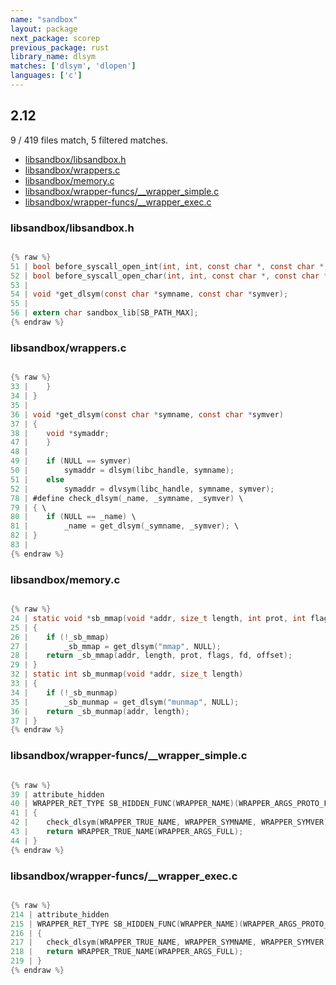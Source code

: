 ```yaml
---
name: "sandbox"
layout: package
next_package: scorep
previous_package: rust
library_name: dlsym
matches: ['dlsym', 'dlopen']
languages: ['c']
---
```

## 2.12
9 / 419 files match, 5 filtered matches.

 - [libsandbox/libsandbox.h](#libsandboxlibsandboxh)
 - [libsandbox/wrappers.c](#libsandboxwrappersc)
 - [libsandbox/memory.c](#libsandboxmemoryc)
 - [libsandbox/wrapper-funcs/__wrapper_simple.c](#libsandboxwrapper-funcs__wrapper_simplec)
 - [libsandbox/wrapper-funcs/__wrapper_exec.c](#libsandboxwrapper-funcs__wrapper_execc)

### libsandbox/libsandbox.h

```c

{% raw %}
51 | bool before_syscall_open_int(int, int, const char *, const char *, int);
52 | bool before_syscall_open_char(int, int, const char *, const char *, const char *);
53 | 
54 | void *get_dlsym(const char *symname, const char *symver);
55 | 
56 | extern char sandbox_lib[SB_PATH_MAX];
{% endraw %}

```
### libsandbox/wrappers.c

```c

{% raw %}
33 | 	}
34 | }
35 | 
36 | void *get_dlsym(const char *symname, const char *symver)
37 | {
38 | 	void *symaddr;
47 | 	}
48 | 
49 | 	if (NULL == symver)
50 | 		symaddr = dlsym(libc_handle, symname);
51 | 	else
52 | 		symaddr = dlvsym(libc_handle, symname, symver);
78 | #define check_dlsym(_name, _symname, _symver) \
79 | { \
80 | 	if (NULL == _name) \
81 | 		_name = get_dlsym(_symname, _symver); \
82 | }
83 | 
{% endraw %}

```
### libsandbox/memory.c

```c

{% raw %}
24 | static void *sb_mmap(void *addr, size_t length, int prot, int flags, int fd, off_t offset)
25 | {
26 | 	if (!_sb_mmap)
27 | 		_sb_mmap = get_dlsym("mmap", NULL);
28 | 	return _sb_mmap(addr, length, prot, flags, fd, offset);
29 | }
32 | static int sb_munmap(void *addr, size_t length)
33 | {
34 | 	if (!_sb_munmap)
35 | 		_sb_munmap = get_dlsym("munmap", NULL);
36 | 	return _sb_munmap(addr, length);
37 | }
{% endraw %}

```
### libsandbox/wrapper-funcs/__wrapper_simple.c

```c

{% raw %}
39 | attribute_hidden
40 | WRAPPER_RET_TYPE SB_HIDDEN_FUNC(WRAPPER_NAME)(WRAPPER_ARGS_PROTO_FULL)
41 | {
42 | 	check_dlsym(WRAPPER_TRUE_NAME, WRAPPER_SYMNAME, WRAPPER_SYMVER);
43 | 	return WRAPPER_TRUE_NAME(WRAPPER_ARGS_FULL);
44 | }
{% endraw %}

```
### libsandbox/wrapper-funcs/__wrapper_exec.c

```c

{% raw %}
214 | attribute_hidden
215 | WRAPPER_RET_TYPE SB_HIDDEN_FUNC(WRAPPER_NAME)(WRAPPER_ARGS_PROTO_FULL)
216 | {
217 | 	check_dlsym(WRAPPER_TRUE_NAME, WRAPPER_SYMNAME, WRAPPER_SYMVER);
218 | 	return WRAPPER_TRUE_NAME(WRAPPER_ARGS_FULL);
219 | }
{% endraw %}

```